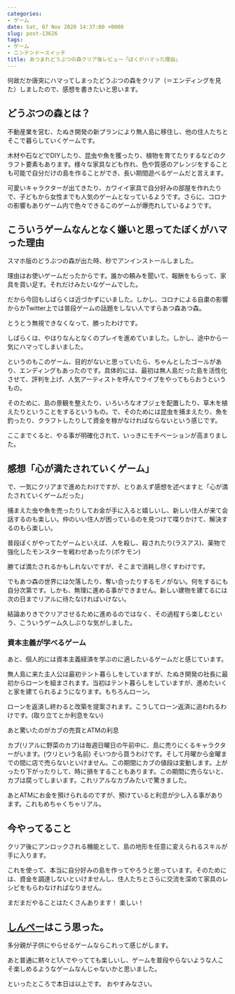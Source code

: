 ```yaml
---
categories:
- ゲーム
date: Sat, 07 Nov 2020 14:37:00 +0000
slug: post-13626
tags:
- ゲーム
- ニンテンドースイッチ
title: あつまれどうぶつの森クリア後レビュー「ぼくがハマった理由」
---
```


何故だか唐突にハマってしまったどうぶつの森をクリア（＝エンディングを見た）しましたので、感想を書きたいと思います。

<h2>どうぶつの森とは？</h2>
不動産業を営む、たぬき開発の新プランにより無人島に移住し、他の住人たちとそこで暮らしていくゲームです。

木材や石などでDIYしたり、昆虫や魚を獲ったり、植物を育てたりするなどのクラフト要素もあります。様々な家具なども作れ、色や質感のアレンジをすることも可能で自分だけの島を作ることができ、長い期間遊べるゲームだと言えます。

可愛いキャラクターが出てきたり、カワイイ家具で自分好みの部屋を作れたりで、子どもから女性までも人気のゲームとなっているようです。さらに、コロナの影響もありゲーム内で色々できるこのゲームが爆売れしているようです。

<h2>こういうゲームなんとなく嫌いと思ってたぼくがハマった理由</h2>
スマホ版のどうぶつの森が出た時、秒でアンインストールしました。

理由はお使いゲームだったからです。誰かの頼みを聞いて、報酬をもらって、家具を買い足す。それだけみたいなゲームでした。

だから今回もしばらくは近づかずにいました。しかし、コロナによる自粛の影響からかTwitter上では普段ゲームの話題をしない人ですらあつ森あつ森。

とうとう無視できなくなって、勝ったわけです。

しばらくは、やはりなんとなくのプレイを進めていました。しかし、途中から一気にハマってしまいました。

というのもこのゲーム、目的がないと思っていたら、ちゃんとしたゴールがあり、エンディングもあったのです。具体的には、最初は無人島だった島を活性化させて、評判を上げ、人気アーティストを呼んでライブをやってもらおうというもの。

そのために、島の景観を整えたり、いろいろなオブジェを配置したり、草木を植えたりということをするというもの。で、そのためには昆虫を捕まえたり、魚を釣ったり、クラフトしたりして資金を稼がなければならないという感じです。

ここまでくると、やる事が明確化されて、いっきにモチベーションが高まりました。

<h2>感想「心が満たされていくゲーム」</h2>
で、一気にクリアまで進めたわけですが、とりあえず感想を述べますと「心が満たされていくゲームだった」

捕まえた虫や魚を売ったりしてお金が手に入ると嬉しいし、新しい住人が来て会話するのも楽しい。仲のいい住人が困っているのを見つけて喋りかけて、解決するのもら楽しい。

普段ぼくがやってたゲームといえば、人を殺し、殺されたり(ラスアス)、薬物で強化したモンスターを戦わせあったり(ポケモン)

勝てば満たされるかもしれないですが、そこまで消耗し尽くすわけです。

でもあつ森の世界には欠落したり、奪い合ったりするモノがない。何をするにも自分次第です。しかも、無理に進める事ができません。新しい建物を建てるには次の日までリアルに待たなければいけない。

結論ありきでクリアさせるために進めるのではなく、その過程すら楽しむという、こういうゲーム久しぶりな気がしました。

<h3>資本主義が学べるゲーム</h3>
あと、個人的には資本主義経済を学ぶのに適したいるゲームだと感じています。

無人島に来た主人公は最初テント暮らしをしていますが、たぬき開発の社長に最初からローンを組まされます。当初はテント暮らしをしていますが、進めたいくと家を建てられるようになります。もちろんローン。

ローンを返済し終わると改築を提案されます。こうしてローン返済に追われるわけです。(取り立てとか利息をない)

あと驚いたのがカブの売買とATMの利息

カブ(リアルに野菜のカブ)は毎週日曜日の午前中に、島に売りにくるキャラクターがいます。(ウリという名前) そいつから買うわけです。そして月曜から金曜までの間に店で売らないといけません。この期間にカブの値段は変動します。上がったり下がったりして、時に損をすることもあります。この期間に売らないと、カブは腐ってしまいます。これリアルなカブみたいで驚きました。


あとATMにお金を預けられるのですが、預けていると利息が少し入る事があります。これもめちゃくちゃリアル。


<h2>今やってること</h2>
クリア後にアンロックされる機能として、島の地形を任意に変えられるスキルが手に入ります。

これを使って、本当に自分好みの島を作ってやろうと思っています。そのためには、資金を調達しないといけませんし、住人たちとさらに交流を深めて家具のレシピをもらわなければなりません。

まだまだやることはたくさんあります！
楽しい！

<h2><a href=“https://twitter.com/s_s_p_y”>しんぺー</a>はこう思った。</h2>
多分親が子供にやらせるゲームならこれって感じがします。

あと普通に黙々と1人でやってても楽しいし、ゲームを普段やらないような人こそ楽しめるようなゲームなんじゃないかと思いました。

といったところで本日は以上です。
おやすみなさい。